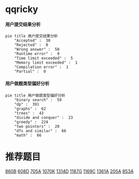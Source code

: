 # qqricky

<!-- tabs:start -->



#### **用户提交结果分析**

```mermaid
pie title 用户提交结果分析
    "Accepted" :  30
    "Rejected" :  0
    "Wrong answer" :  50
    "Runtime error" :  9
    "Time limit exceeded" :  5
    "Memory limit exceeded" :  1
    "Compilation error" :  1
    "Partial" :  0
```

#### **用户做题类型偏好分析**

```mermaid
pie title 用户做题类型偏好分析
    "binary search" :  59
    "dp" :  391
    "graphs" :  62
    "trees" :  43
    "divide and conquer" :  23
    "greedy" :  224
    "two pointers" :  20
    "dfs and similar" :  66
    "math" :  66
```



<!-- tabs:end -->
# 推荐题目
[860B](https://codeforces.com/contest/860/problem/B)
[608D](https://codeforces.com/contest/608/problem/D)
[705A](https://codeforces.com/contest/705/problem/A)
[1070K](https://codeforces.com/contest/1070/problem/K)
[1314D](https://codeforces.com/contest/1314/problem/D)
[1187G](https://codeforces.com/contest/1187/problem/G)
[1169C](https://codeforces.com/contest/1169/problem/C)
[1361A](https://codeforces.com/contest/1361/problem/A)
[205A](https://codeforces.com/contest/205/problem/A)
[853A](https://codeforces.com/contest/853/problem/A)
